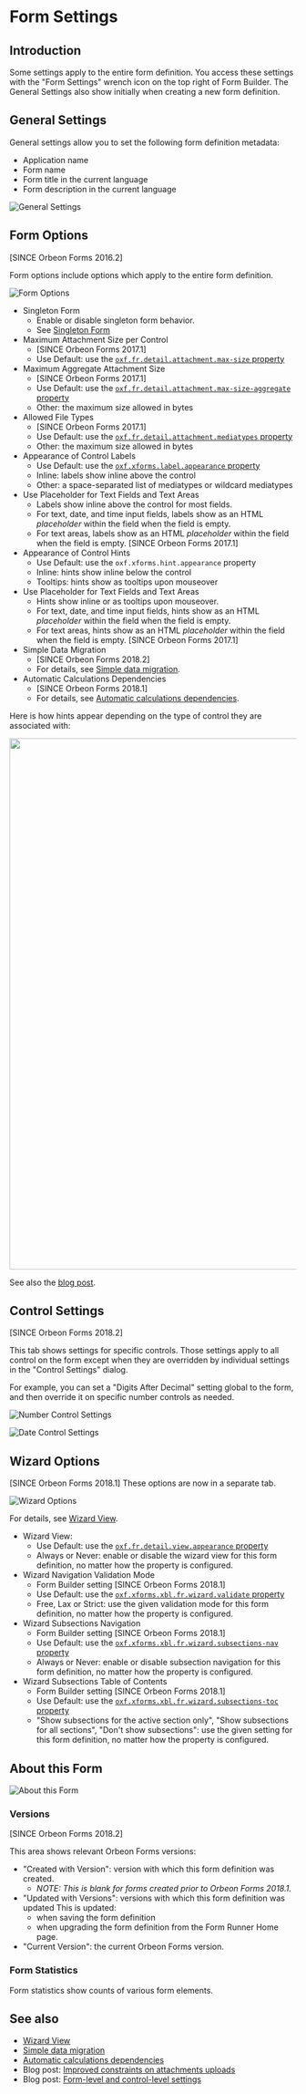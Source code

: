 # Form Settings

## Introduction

Some settings apply to the entire form definition. You access these settings with the "Form Settings" wrench icon on the top right of Form Builder. The General Settings also show initially when creating a new form definition.

## General Settings

General settings allow you to set the following form definition metadata:

- Application name
- Form name
- Form title in the current language
- Form description in the current language

![General Settings](images/form-settings-general.png)

## Form Options

[SINCE Orbeon Forms 2016.2]

Form options include options which apply to the entire form definition.

![Form Options](images/form-settings-options.png)

- Singleton Form
    - Enable or disable singleton form behavior. 
    - See [Singleton Form](../form-runner/advanced/singleton-form.md)
- Maximum Attachment Size per Control
    - [SINCE Orbeon Forms 2017.1]
    - Use Default: use the [`oxf.fr.detail.attachment.max-size` property](../configuration/properties/form-runner-attachments.md#maximum-attachment-size)
- Maximum Aggregate Attachment Size
    - [SINCE Orbeon Forms 2017.1]
    - Use Default: use the [`oxf.fr.detail.attachment.max-size-aggregate` property](../configuration/properties/form-runner-attachments.md#maximum-aggregate-attachment-size)
    - Other: the maximum size allowed in bytes
- Allowed File Types
    - [SINCE Orbeon Forms 2017.1]
    - Use Default: use the [`oxf.fr.detail.attachment.mediatypes` property](../configuration/properties/form-runner-attachments.md#allowed-file-types)
    - Other: the maximum size allowed in bytes
- Appearance of Control Labels
    - Use Default: use the [`oxf.xforms.label.appearance` property](../xforms/controls/input.md#per-form-properties)
    - Inline: labels show inline above the control
    - Other: a space-separated list of mediatypes or wildcard mediatypes
- Use Placeholder for Text Fields and Text Areas
    - Labels show inline above the control for most fields.
    - For text, date, and time input fields, labels show as an HTML *placeholder* within the field when the field is empty.
    - For text areas, labels show as an HTML *placeholder* within the field when the field is empty. [SINCE Orbeon Forms 2017.1]
- Appearance of Control Hints
    - Use Default: use the `oxf.xforms.hint.appearance` property
    - Inline: hints show inline below the control
    - Tooltips: hints show as tooltips upon mouseover
- Use Placeholder for Text Fields and Text Areas
    - Hints show inline or as tooltips upon mouseover.
    - For text, date, and time input fields, hints show as an HTML *placeholder* within the field when the field is empty.
    - For text areas, hints show as an HTML *placeholder* within the field when the field is empty. [SINCE Orbeon Forms 2017.1]
- Simple Data Migration
    - [SINCE Orbeon Forms 2018.2]
    - For details, see [Simple data migration](/form-runner/feature/versioning.md#simple-data-migration).
- Automatic Calculations Dependencies
    - [SINCE Orbeon Forms 2018.1]
    - For details, see [Automatic calculations dependencies](../form-runner/feature/automatic-calculations-dependencies.md). 

Here is how hints appear depending on the type of control they are associated with:

<img alt="" src="../form-runner/images/placeholder-and-inline-hints.png" width="932">

See also the [blog post](https://blog.orbeon.com/2019/03/form-level-and-control-level-settings.html).

## Control Settings

[SINCE Orbeon Forms 2018.2]

This tab shows settings for specific controls. Those settings apply to all control on the form except when they are overridden by individual settings in the "Control Settings" dialog.

For example, you can set a "Digits After Decimal" setting global to the form, and then override it on specific number controls as needed. 

![Number Control Settings](images/form-settings-controls-number.png) 

![Date Control Settings](images/form-settings-controls-date.png)

## Wizard Options

[SINCE Orbeon Forms 2018.1] These options are now in a separate tab.

![Wizard Options](images/form-settings-wizard.png)

For details, see [Wizard View](../form-runner/feature/wizard-view.md).

- Wizard View:
    - Use Default: use the [`oxf.fr.detail.view.appearance` property](../configuration/properties/form-runner-attachments.md#maximum-aggregate-attachment-size)
    - Always or Never: enable or disable the wizard view for this form definition, no matter how the property is configured.
- Wizard Navigation Validation Mode
    - Form Builder setting [SINCE Orbeon Forms 2018.1]
    - Use Default: use the [`oxf.xforms.xbl.fr.wizard.validate` property](../configuration/properties/form-runner.md)
    - Free, Lax or Strict: use the given validation mode for this form definition, no matter how the property is configured.
- Wizard Subsections Navigation
    - Form Builder setting [SINCE Orbeon Forms 2018.1]
    - Use Default: use the [`oxf.xforms.xbl.fr.wizard.subsections-nav` property](../configuration/properties/form-runner.md)
    - Always or Never: enable or disable subsection navigation for this form definition, no matter how the property is configured.
- Wizard Subsections Table of Contents
    - Form Builder setting [SINCE Orbeon Forms 2018.1]
    - Use Default: use the [`oxf.xforms.xbl.fr.wizard.subsections-toc` property](../configuration/properties/form-runner.md)
    - "Show subsections for the active section only", "Show subsections for all sections", "Don't show subsections": use the given setting for this form definition, no matter how the property is configured.

## About this Form

![About this Form](images/form-settings-about.png)

### Versions

[SINCE Orbeon Forms 2018.2]

This area shows relevant Orbeon Forms versions:

- "Created with Version": version with which this form definition was created.
    - *NOTE: This is blank for forms created prior to Orbeon Forms 2018.1.*
- "Updated with Versions": versions with which this form definition was updated This is updated:
    - when saving the form definition
    - when upgrading the form definition from the Form Runner Home page.
- "Current Version": the current Orbeon Forms version.

### Form Statistics

Form statistics show counts of various form elements.

## See also

- [Wizard View](../form-runner/feature/wizard-view.md)
- [Simple data migration](/form-runner/feature/versioning.md#simple-data-migration)
- [Automatic calculations dependencies](../form-runner/feature/automatic-calculations-dependencies.md)
- Blog post: [Improved constraints on attachments uploads](https://blog.orbeon.com/2017/04/improved-constraints-on-attachments.html)
- Blog post: [Form-level and control-level settings](https://blog.orbeon.com/2019/03/form-level-and-control-level-settings.html)